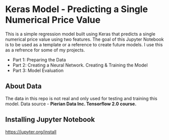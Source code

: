 # Keras Model - Predicting a Single Numerical Price Value

This is a simple regression model built using Keras that predicts a single numerical price value using two features. 
The goal of this Jupyter Notebook is to be used as a template or a reference to create future models. I use this as a refrence for some of my projects.
 
* Part 1: Preparing the Data
* Part 2: Creating a Neural Network. Creating & Training the Model
* Part 3: Model Evaluation

## About Data

The data in this repo is not real and only used for testing and training this model. Data source - <b>Pierian Data Inc. Tensorflow 2.0 course.</b>

## Installing Jupyter Notebook

https://jupyter.org/install


